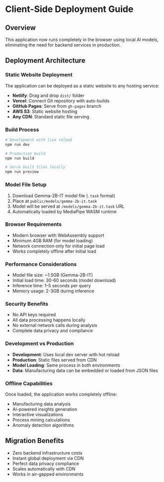 # Client-Side Deployment Guide

## Overview
This application now runs completely in the browser using local AI models, eliminating the need for backend services in production.

## Deployment Architecture

### Static Website Deployment
The application can be deployed as a static website to any hosting service:

- **Netlify**: Drag and drop `dist/` folder
- **Vercel**: Connect Git repository with auto-builds  
- **GitHub Pages**: Serve from `gh-pages` branch
- **AWS S3**: Static website hosting
- **Any CDN**: Standard static file serving

### Build Process
```bash
# Development with live reload
npm run dev

# Production build  
npm run build

# Serve built files locally
npm run preview
```

### Model File Setup
1. Download Gemma-2B-IT model file (`.task` format)
2. Place at `public/models/gemma-2b-it.task`
3. Model will be served at `/models/gemma-2b-it.task` URL
4. Automatically loaded by MediaPipe WASM runtime

### Browser Requirements
- Modern browser with WebAssembly support
- Minimum 4GB RAM (for model loading)
- Network connection only for initial page load
- Works completely offline after initial load

### Performance Considerations
- Model file size: ~1.5GB (Gemma-2B-IT)
- Initial load time: 30-60 seconds (model download)
- Inference time: 1-5 seconds per query
- Memory usage: 2-3GB during inference

### Security Benefits
- No API keys required
- All data processing happens locally
- No external network calls during analysis
- Complete data privacy and compliance

### Development vs Production
- **Development**: Uses local dev server with hot reload
- **Production**: Static files served from CDN
- **Model Loading**: Same process in both environments
- **Data**: Manufacturing data can be embedded or loaded from JSON files

### Offline Capabilities
Once loaded, the application works completely offline:
- Manufacturing data analysis
- AI-powered insights generation
- Interactive visualizations
- Process mining calculations
- Anomaly detection algorithms

## Migration Benefits
- Zero backend infrastructure costs
- Instant global deployment via CDN
- Perfect data privacy compliance
- Scales automatically with CDN
- Works in air-gapped environments